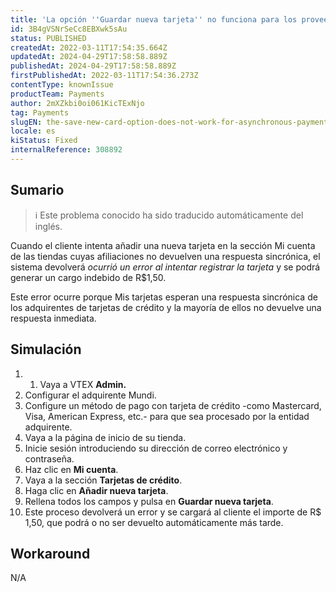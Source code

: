 ```yaml
---
title: 'La opción ''Guardar nueva tarjeta'' no funciona para los proveedores de pago asíncronos.'
id: 3B4gVSNrSeCc8EBXwk5sAu
status: PUBLISHED
createdAt: 2022-03-11T17:54:35.664Z
updatedAt: 2024-04-29T17:58:58.889Z
publishedAt: 2024-04-29T17:58:58.889Z
firstPublishedAt: 2022-03-11T17:54:36.273Z
contentType: knownIssue
productTeam: Payments
author: 2mXZkbi0oi061KicTExNjo
tag: Payments
slugEN: the-save-new-card-option-does-not-work-for-asynchronous-payment-providers
locale: es
kiStatus: Fixed
internalReference: 308892
---
```


## Sumario

>ℹ️ Este problema conocido ha sido traducido automáticamente del inglés.


Cuando el cliente intenta añadir una nueva tarjeta en la sección Mi cuenta de las tiendas cuyas afiliaciones no devuelven una respuesta sincrónica, el sistema devolverá _ocurrió un error al intentar registrar la tarjeta_ y se podrá generar un cargo indebido de R$1,50.

Este error ocurre porque Mis tarjetas esperan una respuesta sincrónica de los adquirentes de tarjetas de crédito y la mayoría de ellos no devuelve una respuesta inmediata.


##

## Simulación



1. 1. Vaya a VTEX **Admin.**
2. Configurar el adquirente Mundi.
3. Configure un método de pago con tarjeta de crédito -como Mastercard, Visa, American Express, etc.- para que sea procesado por la entidad adquirente.
4. Vaya a la página de inicio de su tienda.
5. Inicie sesión introduciendo su dirección de correo electrónico y contraseña.
6. Haz clic en **Mi cuenta**.
7. Vaya a la sección **Tarjetas de crédito**.
8. Haga clic en **Añadir nueva tarjeta**.
9. Rellena todos los campos y pulsa en **Guardar nueva tarjeta**.
10. Este proceso devolverá un error y se cargará al cliente el importe de R$ 1,50, que podrá o no ser devuelto automáticamente más tarde.



## Workaround


N/A

